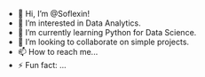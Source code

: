- 👋 Hi, I’m @Soflexin!
- 👀 I’m interested in Data Analytics.
- 🌱 I’m currently learning Python for Data Science.
- 💞️ I’m looking to collaborate on simple projects.
- 📫 How to reach me...
- ⚡ Fun fact: ...

<!---
Soflexin/Soflexin is a ✨ special ✨ repository because its `README.md` (this file) appears on your GitHub profile.
You can click the Preview link to take a look at your changes.
--->
